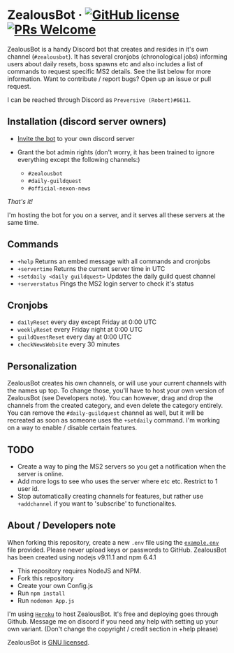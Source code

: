 # ZealousBot &middot; [![GitHub license](https://img.shields.io/badge/license-GNU-blue.svg)](https://github.com/facebook/react/blob/master/LICENSE) [![PRs Welcome](https://img.shields.io/badge/PRs-welcome-brightgreen.svg)](https://github.com/roberrrt-s/ZealousBot/pulls)

ZealousBot is a handy Discord bot that creates and resides in it's own channel (`#zealousbot`). It has several cronjobs (chronological jobs) informing users about daily resets, boss spawns etc and also includes a list of commands to request specific MS2 details. See the list below for more information. Want to contribute / report bugs? Open up an issue or pull request.

I can be reached through Discord as `Preversive (Robert)#6611`.

## Installation (discord server owners)

 - [Invite the bot](https://discordapp.com/oauth2/authorize?&client_id=499249546585571357&scope=bot&permissions=8) to your own discord server
 - Grant the bot admin rights (don't worry, it has been trained to ignore everything except the following channels:)

 	- `#zealousbot`
 	- `#daily-guildquest`
 	- `#official-nexon-news` 

 _That's it!_

 I'm hosting the bot for you on a server, and it serves all these servers at the same time.

## Commands

 - `+help` Returns an embed message with all commands and cronjobs
 - `+servertime` Returns the current server time in UTC
 - `+setdaily <daily guildquest>` Updates the daily guild quest channel
 - `+serverstatus` Pings the MS2 login server to check it's status

## Cronjobs 

- `dailyReset` every day except Friday at 0:00 UTC
- `weeklyReset` every Friday night at 0:00 UTC
- `guildQuestReset` every day at 0:00 UTC
- `checkNewsWebsite` every 30 minutes

## Personalization

ZealousBot creates his own channels, or will use your current channels with the names up top. To change those, you'll have to host your own version of ZealousBot (see Developers note). You can however, drag and drop the channels from the created category, and even delete the category entirely. You can remove the `#daily-guildquest` channel as well, but it will be recreated as soon as someone uses the `+setdaily` command. I'm working on a way to enable / disable certain features.

## TODO

- Create a way to ping the MS2 servers so you get a notification when the server is online.
- Add more logs to see who uses the server where etc etc. Restrict to 1 user id.
- Stop automatically creating channels for features, but rather use `+addchannel` if you want to 'subscribe' to functionalites.

## About / Developers note

When forking this repository, create a new `.env` file using the [`example.env`](./example.env) file provided. Please never upload keys or passwords to GitHub.
ZealousBot has been created using nodejs v9.11.1 and npm 6.4.1

 - This repository requires NodeJS and NPM.
 - Fork this repository
 - Create your own Config.js
 - Run `npm install`
 - Run `nodemon App.js`

I'm using [`Heroku`](http://heroku.com) to host ZealousBot. It's free and deploying goes through Github. Message me on discord if you need any help with setting up your own variant. (Don't change the copyright / credit section in +help please)

ZealousBot is [GNU licensed](./LICENSE).